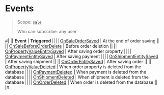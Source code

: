 # Events

> Scope: [`sale`](../../scopes/permissions.md) 
>
> Who can subscribe: any user

#|
|| **Event** | **Triggered** ||
|| [OnSaleOrderSaved](./on-sale-order-saved.md) | At the end of order saving ||
|| [OnSaleBeforeOrderDelete](./on-sale-before-order-delete.md) | Before order deletion ||
|| [OnPropertyValueEntitySaved](./on-property-value-entity-saved.md) | After saving order property ||
|| [OnPaymentEntitySaved](./on-payment-entity-saved.md) | After saving payment ||
|| [OnShipmentEntitySaved](./on-shipment-entity-saved.md) | After saving shipment ||
|| [OnOrderEntitySaved](./on-order-entity-saved.md) | After saving order ||
|| [OnPropertyValueDeleted](./on-property-value-deleted.md) | When order property is deleted from the database ||
|| [OnPaymentDeleted](./on-payment-deleted.md) | When payment is deleted from the database ||
|| [OnShipmentDeleted](./on-shipment-deleted.md) | When shipment is deleted from the database ||
|| [OnOrderDeleted](./on-order-deleted.md) | When order is deleted from the database ||
|#